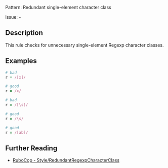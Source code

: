 Pattern: Redundant single-element character class

Issue: -

## Description

This rule checks for unnecessary single-element Regexp character classes.

## Examples

```ruby
# bad
r = /[x]/

# good
r = /x/

# bad
r = /[\s]/

# good
r = /\s/

# good
r = /[ab]/
```

## Further Reading

* [RuboCop - Style/RedundantRegexpCharacterClass](https://docs.rubocop.org/rubocop/cops_style.html#styleredundantregexpcharacterclass)
